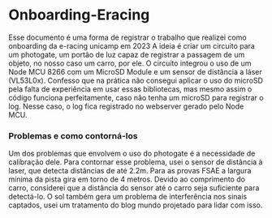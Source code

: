 # Onboarding-Eracing
Esse documento é uma forma de registrar o trabalho que realizei como onboarding da e-racing unicamp em 2023
A ideia é criar um circuito para um photogate, um portão de luz capaz de registrar a passagem de um objeto, no nosso caso um carro, por ele.
O circuito integrou o uso de um Node MCU 8266 com um MicroSD Module e um sensor de distância a láser (VL53L0x).
Confesso que na prática não consegui aplicar o uso do microSD pela falta de experiência em usar essas bibliotecas, 
mas mesmo assim o código funciona perfeitamente, caso não tenha um microSD para registrar o log. 
Nesse caso, o log fica registrado no webserver gerado pelo Node MCU.
### Problemas e como contorná-los
Um dos problemas que envolvem o uso do photogate é a necessidade de calibração dele. 
Para contornar esse problema, usei o sensor de distância à laser, que detecta distâncias de até 2.2m.
Para as provas FSAE a largura mínima da pista gira em torno de 4 metros. 
Devido ao comprimento do carro, considerei que a distância do sensor até o carro seja suficiente para detectá-lo.
O sol também gera um problema de interferência nos sinais captados, usei um tratamento do blog mundo projetado para lidar com isso.

